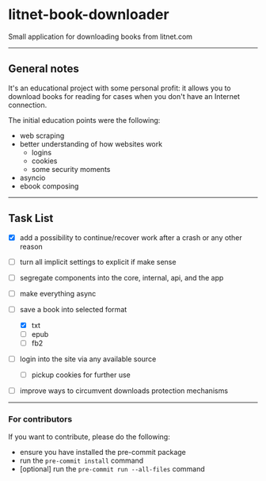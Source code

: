 # litnet-book-downloader

Small application for downloading books from litnet.com


---
## General notes
It's an educational project with some personal profit: it allows you to download books for reading for cases when you don't have an Internet connection.

The initial education points were the following:
- web scraping
- better understanding of how websites work
  - logins
  - cookies
  - some security moments
- asyncio
- ebook composing

---
## Task List
- [x] add a possibility to continue/recover work after a crash or any other reason
- [ ] turn all implicit settings to explicit if make sense
- [ ] segregate components into the core, internal, api, and the app
- [ ] make everything async
- [ ] save a book into selected format
  - [x] txt
  - [ ] epub
  - [ ] fb2
- [ ] login into the site via any available source
  - [ ] pickup cookies for further use
- [ ] improve ways to circumvent downloads protection mechanisms


---
### For contributors

If you want to contribute, please do the following:
- ensure you have installed the pre-commit package
- run the `pre-commit install` command
- [optional] run the `pre-commit run --all-files` command

